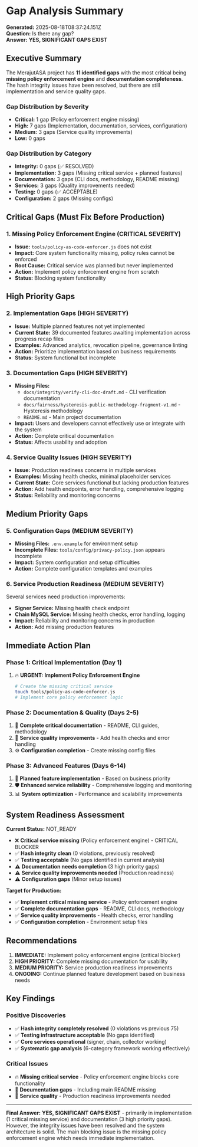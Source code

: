 # Gap Analysis Summary

**Generated:** 2025-08-18T08:37:24.151Z  
**Question:** Is there any gap?  
**Answer:** **YES, SIGNIFICANT GAPS EXIST**

## Executive Summary

The MerajutASA project has **11 identified gaps** with the most critical being **missing policy enforcement engine** and **documentation completeness**. The hash integrity issues have been resolved, but there are still implementation and service quality gaps.

### Gap Distribution by Severity

- **Critical:** 1 gap (Policy enforcement engine missing)
- **High:** 7 gaps (Implementation, documentation, services, configuration)  
- **Medium:** 3 gaps (Service quality improvements)
- **Low:** 0 gaps

### Gap Distribution by Category

- **Integrity:** 0 gaps (✅ RESOLVED)
- **Implementation:** 3 gaps (Missing critical service + planned features)
- **Documentation:** 3 gaps (CLI docs, methodology, README missing)
- **Services:** 3 gaps (Quality improvements needed)
- **Testing:** 0 gaps (✅ ACCEPTABLE)
- **Configuration:** 2 gaps (Missing configs)

## Critical Gaps (Must Fix Before Production)

### 1. Missing Policy Enforcement Engine (CRITICAL SEVERITY)

- **Issue:** `tools/policy-as-code-enforcer.js` does not exist
- **Impact:** Core system functionality missing, policy rules cannot be enforced
- **Root Cause:** Critical service was planned but never implemented
- **Action:** Implement policy enforcement engine from scratch
- **Status:** Blocking system functionality

## High Priority Gaps

### 2. Implementation Gaps (HIGH SEVERITY)  

- **Issue:** Multiple planned features not yet implemented
- **Current State:** 39 documented features awaiting implementation across progress recap files
- **Examples:** Advanced analytics, revocation pipeline, governance linting
- **Action:** Prioritize implementation based on business requirements
- **Status:** System functional but incomplete

### 3. Documentation Gaps (HIGH SEVERITY)

- **Missing Files:**
  - `docs/integrity/verify-cli-doc-draft.md` - CLI verification documentation
  - `docs/fairness/hysteresis-public-methodology-fragment-v1.md` - Hysteresis methodology  
  - `README.md` - Main project documentation
- **Impact:** Users and developers cannot effectively use or integrate with the system
- **Action:** Complete critical documentation
- **Status:** Affects usability and adoption

### 4. Service Quality Issues (HIGH SEVERITY)

- **Issue:** Production readiness concerns in multiple services
- **Examples:** Missing health checks, minimal placeholder services
- **Current State:** Core services functional but lacking production features
- **Action:** Add health endpoints, error handling, comprehensive logging
- **Status:** Reliability and monitoring concerns

## Medium Priority Gaps

### 5. Configuration Gaps (MEDIUM SEVERITY)

- **Missing Files:** `.env.example` for environment setup
- **Incomplete Files:** `tools/config/privacy-policy.json` appears incomplete
- **Impact:** System configuration and setup difficulties
- **Action:** Complete configuration templates and examples

### 6. Service Production Readiness (MEDIUM SEVERITY)

Several services need production improvements:

- **Signer Service:** Missing health check endpoint
- **Chain MySQL Service:** Missing health checks, error handling, logging
- **Impact:** Reliability and monitoring concerns in production
- **Action:** Add missing production features

## Immediate Action Plan

### Phase 1: Critical Implementation (Day 1)

1. 🔥 **URGENT: Implement Policy Enforcement Engine**

   ```bash
   # Create the missing critical service
   touch tools/policy-as-code-enforcer.js
   # Implement core policy enforcement logic
   ```

### Phase 2: Documentation & Quality (Days 2-5)  

1. 📝 **Complete critical documentation** - README, CLI guides, methodology
2. 🔧 **Service quality improvements** - Add health checks and error handling  
3. ⚙️ **Configuration completion** - Create missing config files

### Phase 3: Advanced Features (Days 6-14)

1. 🎯 **Planned feature implementation** - Based on business priority
2. 🛡️ **Enhanced service reliability** - Comprehensive logging and monitoring
3. 📊 **System optimization** - Performance and scalability improvements

## System Readiness Assessment

**Current Status:** NOT_READY

- ❌ **Critical service missing** (Policy enforcement engine) - CRITICAL BLOCKER
- ✅ **Hash integrity clean** (0 violations, previously resolved)
- ✅ **Testing acceptable** (No gaps identified in current analysis)
- ⚠️ **Documentation needs completion** (3 high priority gaps)
- ⚠️ **Service quality improvements needed** (Production readiness)
- ⚠️ **Configuration gaps** (Minor setup issues)

**Target for Production:**

- ✅ **Implement critical missing service** - Policy enforcement engine
- ✅ **Complete documentation gaps** - README, CLI docs, methodology
- ✅ **Service quality improvements** - Health checks, error handling
- ✅ **Configuration completion** - Environment setup files

## Recommendations

1. **IMMEDIATE:** Implement policy enforcement engine (critical blocker)
2. **HIGH PRIORITY:** Complete missing documentation for usability  
3. **MEDIUM PRIORITY:** Service production readiness improvements
4. **ONGOING:** Continue planned feature development based on business needs

## Key Findings

### Positive Discoveries

- ✅ **Hash integrity completely resolved** (0 violations vs previous 75)
- ✅ **Testing infrastructure acceptable** (No gaps identified)
- ✅ **Core services operational** (signer, chain, collector working)
- ✅ **Systematic gap analysis** (6-category framework working effectively)

### Critical Issues

- 🔥 **Missing critical service** - Policy enforcement engine blocks core functionality
- 📝 **Documentation gaps** - Including main README missing
- 🔧 **Service quality** - Production readiness improvements needed

---

**Final Answer:** **YES, SIGNIFICANT GAPS EXIST** - primarily in implementation (1 critical missing service) and documentation (3 high priority gaps). However, the integrity issues have been resolved and the system architecture is solid. The main blocking issue is the missing policy enforcement engine which needs immediate implementation.
